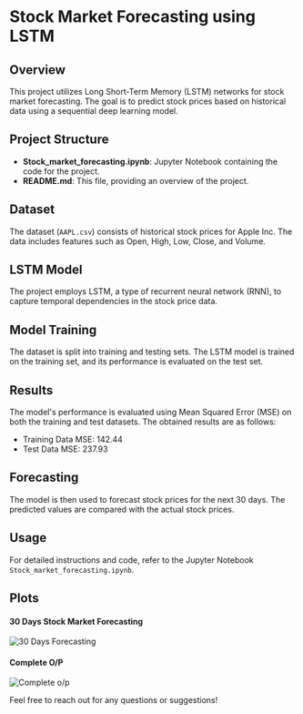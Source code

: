 # Stock Market Forecasting using LSTM

## Overview

This project utilizes Long Short-Term Memory (LSTM) networks for stock market forecasting. The goal is to predict stock prices based on historical data using a sequential deep learning model.

## Project Structure

- **Stock_market_forecasting.ipynb**: Jupyter Notebook containing the code for the project.
- **README.md**: This file, providing an overview of the project.

## Dataset

The dataset (`AAPL.csv`) consists of historical stock prices for Apple Inc. The data includes features such as Open, High, Low, Close, and Volume.

## LSTM Model

The project employs LSTM, a type of recurrent neural network (RNN), to capture temporal dependencies in the stock price data.

## Model Training

The dataset is split into training and testing sets. The LSTM model is trained on the training set, and its performance is evaluated on the test set.

## Results

The model's performance is evaluated using Mean Squared Error (MSE) on both the training and test datasets. The obtained results are as follows:
- Training Data MSE: 142.44
- Test Data MSE: 237.93

## Forecasting

The model is then used to forecast stock prices for the next 30 days. The predicted values are compared with the actual stock prices.

## Usage

For detailed instructions and code, refer to the Jupyter Notebook `Stock_market_forecasting.ipynb`.

## Plots

#### 30 Days Stock Market Forecasting

![30 Days Forecasting](https://github.com/monalisaburma/stock-market-forecasting/assets/122416015/954ad89e-7a95-4b0d-9518-7cca31e9166f)

#### Complete O/P

![Complete o/p](https://github.com/monalisaburma/stock-market-forecasting/assets/122416015/078521e1-76a8-4824-b62f-37fcf3af769)



Feel free to reach out for any questions or suggestions!
